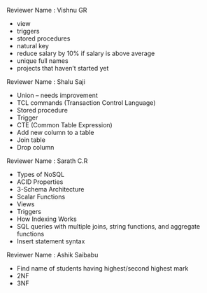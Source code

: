 Reviewer Name : Vishnu GR

- view
- triggers
- stored procedures
- natural key
- reduce salary by 10% if salary is above average
- unique full names
- projects that haven’t started yet

Reviewer Name : Shalu Saji

- Union – needs improvement
- TCL commands (Transaction Control Language)
- Stored procedure
- Trigger
- CTE (Common Table Expression)
- Add new column to a table
- Join table
- Drop column

Reviewer Name : Sarath C.R

- Types of NoSQL
- ACID Properties
- 3-Schema Architecture
- Scalar Functions
- Views
- Triggers
- How Indexing Works
- SQL queries with multiple joins, string functions, and aggregate functions
- Insert statement syntax

Reviewer Name : Ashik Saibabu

- Find name of students having highest/second highest mark
- 2NF
- 3NF